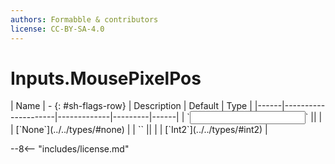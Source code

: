 ```yaml
---
authors: Formabble & contributors
license: CC-BY-SA-4.0
---
```



# Inputs.MousePixelPos

<div class="sh-parameters" markdown="1">
| Name | - {: #sh-flags-row} | Description | Default | Type |
|------|---------------------|-------------|---------|------|
| `<input>` || | | [`None`](../../types/#none) |
| `<output>` || | | [`Int2`](../../types/#int2) |

</div>



--8<-- "includes/license.md"

